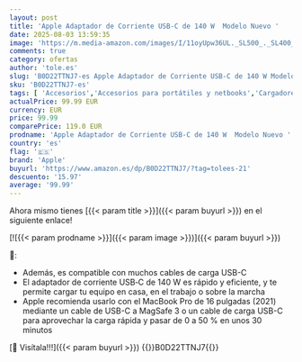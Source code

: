 ```yaml
---
layout: post
title: 'Apple Adaptador de Corriente USB‑C de 140 W  Modelo Nuevo '
date: 2025-08-03 13:59:35
image: 'https://m.media-amazon.com/images/I/11oyUpw36UL._SL500_._SL400_.jpg'
comments: true
category: ofertas
author: 'tole.es'
slug: 'B0D22TTNJ7-es Apple Adaptador de Corriente USB‑C de 140 W Modelo Nuevo'
sku: 'B0D22TTNJ7-es'
tags: [ 'Accesorios','Accesorios para portátiles y netbooks','Cargadores y adaptadores para portátiles y netbooks','Cargadores y bases de carga para portátiles y netbooks','Informática','apple','🇪🇸', ]
actualPrice: 99.99 EUR
currency: EUR
price: 99.99
comparePrice: 119.0 EUR
prodname: 'Apple Adaptador de Corriente USB‑C de 140 W  Modelo Nuevo '
country: 'es'
flag: '🇪🇸'
brand: 'Apple'
buyurl: 'https://www.amazon.es/dp/B0D22TTNJ7/?tag=tolees-21'
descuento: '15.97'
average: '99.99'
---
```


Ahora mismo tienes [{{< param title >}}]({{< param buyurl >}}) en el siguiente enlace!

[![{{< param prodname >}}]({{< param image >}})]({{< param buyurl >}})

🔎:

- Además, es compatible con muchos cables de carga USB-C
- El adaptador de corriente USB‑C de 140 W es rápido y eficiente, y te permite cargar tu equipo en casa, en el trabajo o sobre la marcha
- Apple recomienda usarlo con el MacBook Pro de 16 pulgadas (2021) mediante un cable de USB-C a MagSafe 3 o un cable de carga USB-C para aprovechar la carga rápida y pasar de 0 a 50 % en unos 30 minutos

[🛒 Visítala!!!]({{< param buyurl >}})
{{<world>}}B0D22TTNJ7{{</world>}}
